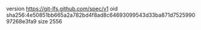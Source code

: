 version https://git-lfs.github.com/spec/v1
oid sha256:4e50851bb665a2a782bd4f8ad8c64693099543d33ba871d752599097268e3fa9
size 2556
